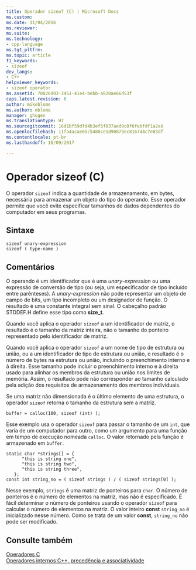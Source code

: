 ```yaml
---
title: Operador sizeof (C) | Microsoft Docs
ms.custom: 
ms.date: 11/04/2016
ms.reviewer: 
ms.suite: 
ms.technology:
- cpp-language
ms.tgt_pltfrm: 
ms.topic: article
f1_keywords:
- sizeof
dev_langs:
- C++
helpviewer_keywords:
- sizeof operator
ms.assetid: 70826d03-3451-41e4-bebb-a820ae66d53f
caps.latest.revision: 6
author: mikeblome
ms.author: mblome
manager: ghogen
ms.translationtype: HT
ms.sourcegitcommit: 16d1bf59dfd4b3ef5f037aed9c0f6febfdf1a2e8
ms.openlocfilehash: 11fa4acae05c5488ce1d90873ec816744c7e83df
ms.contentlocale: pt-br
ms.lasthandoff: 10/09/2017

---
```

# <a name="sizeof-operator-c"></a>Operador sizeof (C)
O operador `sizeof` indica a quantidade de armazenamento, em bytes, necessária para armazenar um objeto do tipo do operando. Esse operador permite que você evite especificar tamanhos de dados dependentes do computador em seus programas.  
  
## <a name="syntax"></a>Sintaxe  
  
```  
sizeof unary-expression  
sizeof ( type-name )  
```  
  
## <a name="remarks"></a>Comentários  
O operando é um identificador que é uma *unary-expression* ou uma expressão de conversão de tipo (ou seja, um especificador de tipo incluído entre parênteses). A *unary-expression* não pode representar um objeto de campo de bits, um tipo incompleto ou um designador de função. O resultado é uma constante integral sem sinal. O cabeçalho padrão STDDEF.H define esse tipo como **size_t**.  
  
Quando você aplica o operador `sizeof` a um identificador de matriz, o resultado é o tamanho da matriz inteira, não o tamanho do ponteiro representado pelo identificador de matriz.  
  
Quando você aplica o operador `sizeof` a um nome de tipo de estrutura ou união, ou a um identificador de tipo de estrutura ou união, o resultado é o número de bytes na estrutura ou união, incluindo o preenchimento interno e à direita. Esse tamanho pode incluir o preenchimento interno e à direita usado para alinhar os membros da estrutura ou união nos limites de memória. Assim, o resultado pode não corresponder ao tamanho calculado pela adição dos requisitos de armazenamento dos membros individuais.  
  
Se uma matriz não dimensionada é o último elemento de uma estrutura, o operador `sizeof` retorna o tamanho da estrutura sem a matriz.  
  
```  
buffer = calloc(100, sizeof (int) );  
```  
  
Esse exemplo usa o operador `sizeof` para passar o tamanho de um `int`, que varia de um computador para outro, como um argumento para uma função em tempo de execução nomeada `calloc`. O valor retornado pela função é armazenado em `buffer`.  
  
```  
static char *strings[] = {  
      "this is string one",  
      "this is string two",  
      "this is string three",  
   };  
const int string_no = ( sizeof strings ) / ( sizeof strings[0] );   
```  
  
Nesse exemplo, `strings` é uma matriz de ponteiros para `char`. O número de ponteiros é o número de elementos na matriz, mas não é especificado. É fácil determinar o número de ponteiros usando o operador `sizeof` para calcular o número de elementos na matriz. O valor inteiro **const** `string_no` é inicializado nesse número. Como se trata de um valor **const**, `string_no` não pode ser modificado.  
  
## <a name="see-also"></a>Consulte também  
[Operadores C](c-operators.md)  
[Operadores internos C++, precedência e associatividade](../cpp/cpp-built-in-operators-precedence-and-associativity.md)  
  

